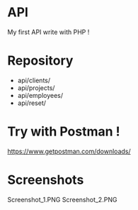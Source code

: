 # API

My first API write with PHP !

# Repository 

- api/clients/   
- api/projects/
- api/employees/
- api/reset/

# Try with Postman !

https://www.getpostman.com/downloads/

# Screenshots

Screenshot_1.PNG
Screenshot_2.PNG
